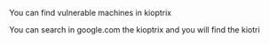 
You can find vulnerable machines in kioptrix

You can search in google.com the kioptrix and you will find the kiotri